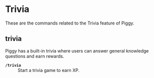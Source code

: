 # Trivia
These are the commands related to the Trivia feature of Piggy.

## trivia
Piggy has a built-in trivia where users can answer general knowledge questions and earn rewards.
<dl>
<dt><code><b>/trivia</b></code>
<dd>Start a trivia game to earn XP.
</dl>